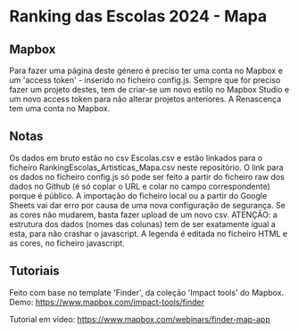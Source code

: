 # Ranking das Escolas 2024 - Mapa

## Mapbox
Para fazer uma página deste género é preciso ter uma conta no Mapbox e um 'access token' - inserido no ficheiro config.js. Sempre que for preciso fazer um projeto destes, tem de criar-se um novo estilo no Mapbox Studio e um novo access token para não alterar projetos anteriores. A Renascença tem uma conta no Mapbox.

## Notas

Os dados em bruto estão no csv Escolas.csv e estão linkados para o ficheiro RankingEscolas_Artisticas_Mapa.csv neste repositório.
O link para os dados no ficheiro config.js só pode ser feito a partir do ficheiro raw dos dados no Github (é só copiar o URL e colar no campo correspondente) porque é público. A importação do ficheiro local ou a partir do Google Sheets vai dar erro por causa de uma nova configuração de segurança.
Se as cores não mudarem, basta fazer upload de um novo csv. ATENÇÃO: a estrutura dos dados (nomes das colunas) tem de ser exatamente igual a esta, para não crashar o javascript.
A legenda é editada no ficheiro HTML e as cores, no ficheiro javascript.

## Tutoriais
Feito com base no template 'Finder', da coleção 'Impact tools' do Mapbox.
Demo:
https://www.mapbox.com/impact-tools/finder

Tutorial em vídeo:
https://www.mapbox.com/webinars/finder-map-app

